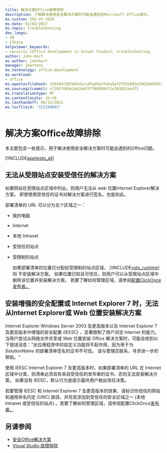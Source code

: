 ```yaml
---
title: 解决方案Office故障排除
description: 了解解决使用安全解决方案时可能会遇到的Microsoft Office提示。
ms.custom: SEO-VS-2020
ms.date: 02/02/2017
ms.topic: troubleshooting
dev_langs:
- VB
- CSharp
helpviewer_keywords:
- security [Office development in Visual Studio], troubleshooting
author: John-Hart
ms.author: johnhart
manager: jmartens
ms.technology: office-development
ms.workload:
- office
ms.openlocfilehash: 156494c507065d1c14fed9affe5a5ef2f592093e39625bd50fcbb505b6be2d6d
ms.sourcegitcommit: c72b2f603e1eb3a4157f00926df2e263831ea472
ms.translationtype: MT
ms.contentlocale: zh-CN
ms.lasthandoff: 08/12/2021
ms.locfileid: "121330891"
---
```

# <a name="troubleshoot-office-solution-security"></a>解决方案Office故障排除
  本主题包含一些提示，用于解决使用安全解决方案时可能会遇到的Office问题。

 [!INCLUDE[appliesto_all](../vsto/includes/appliesto-all-md.md)]

## <a name="trusted-solutions-cannot-be-installed-from-restricted-sites"></a>无法从受限站点安装受信任的解决方案
 如果网站在受限站点区域中列出，则用户无法从 web 位置Internet Explorer解决方案。 即使使用受信任的证书对解决方案进行签名，也是如此。

 部署清单的 URL 可以分为五个区域之一：

- 我的电脑

- Internet

- 本地 Intranet

- 受信任的站点

- 受限制的站点

  如果部署清单的位置已分配给受限制的站点区域， [!INCLUDE[vsto_runtime](../vsto/includes/vsto-runtime-md.md)] 则 不安装解决方案。 如果位置已知且可信任，则用户可以从受限站点区域中删除该位置并安装解决方案。 若要了解如何管理区域，请参阅[配置ClickOnce发布者。](/previous-versions/dotnet/articles/ms996418(v=msdn.10))

## <a name="solutions-cannot-be-installed-from-network-file-shares-or-web-locations-when-internet-explorer-enhanced-security-configuration-or-internet-explorer-7-is-installed"></a>安装增强的安全配置或 Internet Explorer 7 时，无法从Internet Explorer或 Web 位置安装解决方案
 Internet Explorer Windows Server 2003 及更高版本以及 Internet Explorer 7 及更高版本中增强的安全配置 (IEESC) ，显著限制了用户浏览 Internet 的能力。 当用户尝试从网络文件共享或 Web 位置安装 Office 解决方案时，可能会收到以下错误消息："此应用程序中的自定义功能将不起作用，因为用于为 *SolutionName* 的部署清单签名的证书不可信。 请与管理员联系，寻求进一步的帮助。"

 使用 IEESC Internet Explorer 7 及更高版本时，如果部署清单的 URL 在 Internet 区域中分类，则清单必须具有来自受信任的发布者的证书，否则无法安装解决方案。 如果没有 IEESC，默认行为是提示最终用户做出信任决策。

 若要管理 IEESC 和 Internet Explorer 7 及更高版本的效果，请标识你信任的网站和通用命名约定 (UNC) 路径，并将其添加到受信任的安全区域之一 (本地 Intranet 或受信任的站点) 。若要了解如何管理区域，请参阅配置ClickOnce[发布者。](/previous-versions/dotnet/articles/ms996418(v=msdn.10))

## <a name="see-also"></a>另请参阅
- [安全Office解决方案](../vsto/securing-office-solutions.md)
- [Visual Studio 故障排除](/troubleshoot/visualstudio/welcome-visual-studio/)

